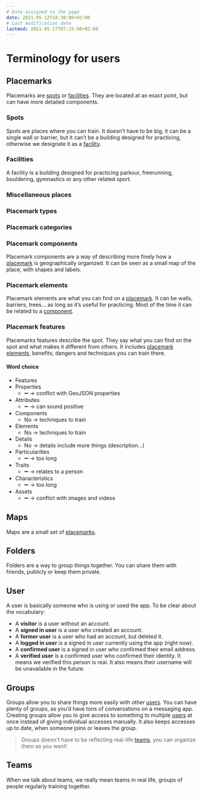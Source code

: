 ```yaml
---
# Date assigned to the page
date: 2021-05-12T18:30:00+02:00
# Last modification date
lastmod: 2021-05-17T07:25:00+02:00
---
```


# Terminology for users

## Placemarks

Placemarks are [spots](#spots) or [facilities](#facilities). They are located at an exact point, but can have more detailed components.

### Spots

Spots are places where you can train. It doesn’t have to be big, it can be a single wall or barrier, but it can’t be a building designed for practicing, otherwise we designate it as a [facility](#facilities).

<!-- TODO: Add link to detailed list -->

### Facilities

A facility is a building designed for practicing parkour, freerunning, bouldering, gymnastics or any other related sport.

<!-- TODO: Add link to detailed list -->

### Miscellaneous places

<!-- TODO: Add link to detailed list -->

### Placemark types

<!-- TODO: Add link to detailed list -->

### Placemark categories

<!-- TODO: Add link to detailed list -->

### Placemark components

Placemark components are a way of describing more finely how a [placemark](#placemarks) is geographically organized. It can be seen as a small map of the place, with shapes and labels.

### Placemark elements

Placemark elements are what you can find on a [placemark](#placemarks). It can be walls, barriers, trees… as long as it’s useful for practicing. Most of the time it can be related to a [component](#placemark-components).

<!-- TODO: Add link to detailed list -->

### Placemark features

Placemarks features describe the spot. They say what you can find on the spot and what makes it different from others. It includes [placemark elements](#placemark-elements), benefits, dangers and techniques you can train there.

#### Word choice

* Features
* Properties
  * ➖ → conflict with GeoJSON properties
* Attributes
  * ➖ → can sound positive
* Components
  * No → techniques to train
* Elements
  * No → techniques to train
* Details
  * No → details include more things (description…)
* Particularities
  * ➖ → too long
* Traits
  * ➖ → relates to a person
* Characteristics
  * ➖ → too long
* Assets
  * ➖ → conflict with images and videos

## Maps

Maps are a small set of [placemarks](#placemarks).

## Folders

Folders are a way to group things together. You can share them with friends, publicly or keep them private.

## User

A user is basically someone who is using or used the app. To be clear about the vocabulary:

* A **visitor** is a user without an account.
* A **signed in user** is a user who created an account.
* A **former user** is a user who had an account, but deleted it.
* A **logged in user** is a signed in user currently using the app (right now).
* A **confirmed user** is a signed in user who confirmed their email address.
* A **verified user** is a confirmed user who confirmed their identity. It means we verified this person is real. It also means their username will be unavailable in the future.

## Groups

Groups allow you to share things more easily with other [users](#users). You can have plenty of groups, as you’d have tons of conversations on a messaging app. Creating groups allow you to give access to something to multiple [users](#users) at once instead of giving individual accesses manually. It also keeps accesses up to date, when someone joins or leaves the group.

> Groups doesn't have to be reflecting real-life [teams](#teams), you can organize them as you want!

## Teams

When we talk about teams, we really mean teams in real life, groups of people regularly training together.
